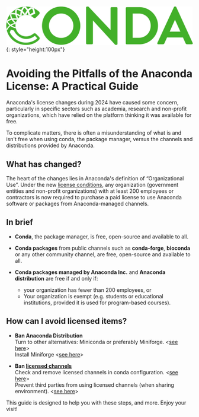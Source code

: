 ![](pages/images/Conda_logo.jpg){: style="height:100px"}

# Avoiding the Pitfalls of the Anaconda License: A Practical Guide

Anaconda's license changes during 2024 have caused some concern, particularly in specific sectors such as academia, research and non-profit organizations, which have relied on the platform thinking it was available for free.

To complicate matters, there is often a misunderstanding of what is and isn't free when using conda, the package manager, versus the channels and distributions provided by Anaconda.

## What has changed?

The heart of the changes lies in Anaconda's definition of “Organizational Use”. Under the new [license conditions](https://legal.anaconda.com/policies/en/?name=terms-of-service#anaconda-terms-of-service), any organization (government entities and non-profit organizations) with at least 200 employees or contractors is now required to purchase a paid license to use Anaconda software or packages from Anaconda-managed channels.

## In brief

* **Conda**, the package manager, is free, open-source and available to all.

* **Conda packages** from public channels such as **conda-forge**, **bioconda** or any other community channel, are free, open-source and available to all.

*  **Conda packages managed by Anaconda Inc.** and **Anaconda distribution** are free if and only if:
    - your organization has fewer than 200 employees, or
    - Your organization is exempt (e.g. students or educational institutions, provided it is used for program-based courses).

## How can I avoid licensed items?

* **Ban Anaconda Distribution**  
    Turn to other alternatives: Miniconda or preferably Miniforge. <[see here](./pages/conda-distrib)>  
    Install Miniforge <[see here](./pages/conda-installation)>

* **Ban [licensed channels](./pages/conda-channels/)**  
    Check and remove licensed channels in conda configuration. <[see here](./pages/conda-check)>  
    Prevent third parties from using licensed channels (when sharing environment). <[see here](./pages/conda-share)>  

This guide is designed to help you with these steps, and more. Enjoy your visit!